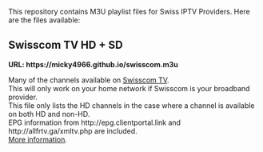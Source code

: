<!DOCTYPE html>
<html lang="en-US">
  <head>
    <meta charset="UTF-8">
    <meta http-equiv="X-UA-Compatible" content="IE=edge">
    <meta name="viewport" content="width=device-width, initial-scale=1">
    <title>IPTV m3u Playlists for Swiss Providers | iptv-ch.github.io</title>
  </head>
  <body>
    <div class="container-lg px-3 my-5 markdown-body">
      
<p>This repository contains M3U playlist files for Swiss IPTV Providers. Here are the files available:</p>

<h2 id="swisscom-tv-hd--sd">Swisscom TV HD + SD</h2>

<p><strong>URL: https://micky4966.github.io/swisscom.m3u</strong></p>

<p>Many of the channels available on <a href="https://www.swisscom.ch/en/residential/internet-television-fixednetwork/swisscom-tv.html">Swisscom TV</a>.<br />
This will only work on your home network if Swisscom is your broadband provider.<br />
This file only lists the HD channels in the case where a channel is available on both HD and non-HD.<br />
EPG information from http://epg.clientportal.link and http://allfrtv.ga/xmltv.php are included.<br />
<a href="https://www.regardtv.net/t6105-flux-iptv-swisscom">More information</a>.</p>
  </body>
</html>
